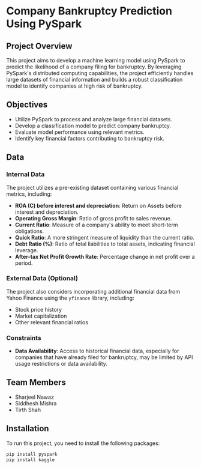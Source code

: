 # Company Bankruptcy Prediction Using PySpark

## Project Overview

This project aims to develop a machine learning model using PySpark to predict the likelihood of a company filing for bankruptcy. By leveraging PySpark's distributed computing capabilities, the project efficiently handles large datasets of financial information and builds a robust classification model to identify companies at high risk of bankruptcy.

## Objectives

- Utilize PySpark to process and analyze large financial datasets.
- Develop a classification model to predict company bankruptcy.
- Evaluate model performance using relevant metrics.
- Identify key financial factors contributing to bankruptcy risk.

## Data

### Internal Data

The project utilizes a pre-existing dataset containing various financial metrics, including:

- **ROA (C) before interest and depreciation**: Return on Assets before interest and depreciation.
- **Operating Gross Margin**: Ratio of gross profit to sales revenue.
- **Current Ratio**: Measure of a company's ability to meet short-term obligations.
- **Quick Ratio**: A more stringent measure of liquidity than the current ratio.
- **Debt Ratio (%)**: Ratio of total liabilities to total assets, indicating financial leverage.
- **After-tax Net Profit Growth Rate**: Percentage change in net profit over a period.

### External Data (Optional)

The project also considers incorporating additional financial data from Yahoo Finance using the `yfinance` library, including:

- Stock price history
- Market capitalization
- Other relevant financial ratios

### Constraints

- **Data Availability**: Access to historical financial data, especially for companies that have already filed for bankruptcy, may be limited by API usage restrictions or data availability.

## Team Members

- Sharjeel Nawaz
- Siddhesh Mishra
- Tirth Shah

## Installation

To run this project, you need to install the following packages:

```bash
pip install pyspark
pip install kaggle
